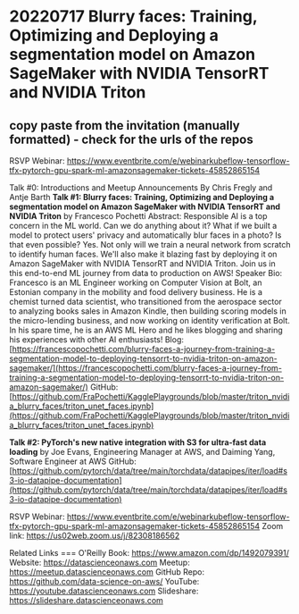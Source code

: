 # 20220717 Blurry faces: Training, Optimizing and Deploying a segmentation model on Amazon SageMaker with NVIDIA TensorRT and NVIDIA Triton

## copy paste from the invitation (manually formatted) - check for the urls of the repos
RSVP Webinar: https://www.eventbrite.com/e/webinarkubeflow-tensorflow-tfx-pytorch-gpu-spark-ml-amazonsagemaker-tickets-45852865154

Talk #0: Introductions and Meetup Announcements By Chris Fregly and Antje Barth **Talk #1: Blurry faces: Training, Optimizing and Deploying a segmentation model on Amazon SageMaker with NVIDIA TensorRT and NVIDIA Triton**
by Francesco Pochetti
Abstract: Responsible AI is a top concern in the ML world. Can we do anything about it? What if we built a model to protect users' privacy and automatically blur faces in a photo? Is that even possible? Yes. Not only will we train a neural network from scratch to identify human faces. We'll also make it blazing fast by deploying it on Amazon SageMaker with NVIDIA TensorRT and NVIDIA Triton. Join us in this end-to-end ML journey from data to production on AWS! Speaker Bio: Francesco is an ML Engineer working on Computer Vision at Bolt, an Estonian company in the mobility and food delivery business. He is a chemist turned data scientist, who transitioned from the aerospace sector to analyzing books sales in Amazon Kindle, then building scoring models in the micro-lending business, and now working on identity verification at Bolt. In his spare time, he is an AWS ML Hero and he likes blogging and sharing his experiences with other AI enthusiasts!
Blog: [https://francescopochetti.com/blurry-faces-a-journey-from-training-a-segmentation-model-to-deploying-tensorrt-to-nvidia-triton-on-amazon-sagemaker/](https://francescopochetti.com/blurry-faces-a-journey-from-training-a-segmentation-model-to-deploying-tensorrt-to-nvidia-triton-on-amazon-sagemaker/)
GitHub: [https://github.com/FraPochetti/KagglePlaygrounds/blob/master/triton_nvidia_blurry_faces/triton_unet_faces.ipynb](https://github.com/FraPochetti/KagglePlaygrounds/blob/master/triton_nvidia_blurry_faces/triton_unet_faces.ipynb)

**Talk #2: PyTorch's new native integration with S3 for ultra-fast data loading**
by Joe Evans, Engineering Manager at AWS, and Daiming Yang, Software Engineer at AWS
GitHub: [https://github.com/pytorch/data/tree/main/torchdata/datapipes/iter/load#s3-io-datapipe-documentation](https://github.com/pytorch/data/tree/main/torchdata/datapipes/iter/load#s3-io-datapipe-documentation)

RSVP Webinar: https://www.eventbrite.com/e/webinarkubeflow-tensorflow-tfx-pytorch-gpu-spark-ml-amazonsagemaker-tickets-45852865154
Zoom link: https://us02web.zoom.us/j/82308186562

Related Links === O'Reilly Book: https://www.amazon.com/dp/1492079391/
Website: https://datascienceonaws.com
Meetup: https://meetup.datascienceonaws.com
GitHub Repo: https://github.com/data-science-on-aws/
YouTube: https://youtube.datascienceonaws.com
Slideshare: https://slideshare.datascienceonaws.com 

